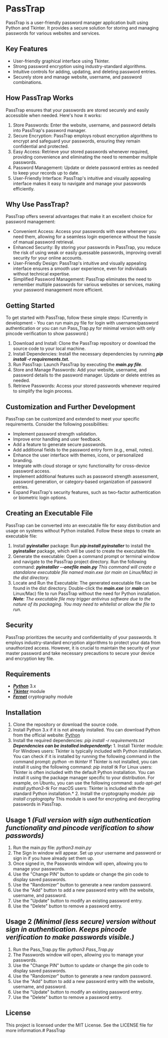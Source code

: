 # PassTrap

PassTrap is a user-friendly password manager application built using Python and Tkinter. It provides a secure solution for storing and managing passwords for various websites and services.

## Key Features

- User-friendly graphical interface using Tkinter.
- Strong password encryption using industry-standard algorithms.
- Intuitive controls for adding, updating, and deleting password entries.
- Securely store and manage website, username, and password combinations.
<!-- - Requires user authentication to access the password manager. -->
## How PassTrap Works

PassTrap ensures that your passwords are stored securely and easily accessible when needed. Here's how it works:

1. Store Passwords: Enter the website, username, and password details into PassTrap's password manager.
2. Secure Encryption: PassTrap employs robust encryption algorithms to encrypt and safeguard your passwords, ensuring they remain confidential and protected.
3. Easy Access: Retrieve your stored passwords whenever required, providing convenience and eliminating the need to remember multiple passwords.
4. Password Management: Update or delete password entries as needed to keep your records up to date.
5. User-Friendly Interface: PassTrap's intuitive and visually appealing interface makes it easy to navigate and manage your passwords efficiently.

## Why Use PassTrap?

PassTrap offers several advantages that make it an excellent choice for password management:

- Convenient Access: Access your passwords with ease whenever you need them, allowing for a seamless login experience without the hassle of manual password retrieval.
- Enhanced Security: By storing your passwords in PassTrap, you reduce the risk of using weak or easily guessable passwords, improving overall security for your online accounts.
- User-Friendly Design: PassTrap's intuitive and visually appealing interface ensures a smooth user experience, even for individuals without technical expertise.
- Simplified Password Management: PassTrap eliminates the need to remember multiple passwords for various websites or services, making your password management more efficient.

## Getting Started

To get started with PassTrap, follow these simple steps:
(Currently in development - You can run main.py file for login with username/password authentication or you can run Pass_Trap.py for minimal version with only pincode verification to show password.)

1. Download and Install: Clone the PassTrap repository or download the source code to your local machine.
2. Install Dependencies: Install the necessary dependencies by running
        ***pip install -r requirements.txt.***
3. Run PassTrap: Launch PassTrap by executing the
        ***main.py file***.
4. Store and Manage Passwords: Add your website, username, and password details to the password manager. Update or delete entries as needed.
5. Retrieve Passwords: Access your stored passwords whenever required to simplify the login process.

## Customization and Further Development

PassTrap can be customized and extended to meet your specific requirements. Consider the following possibilities:

- Implement password strength validation.
- Improve error handling and user feedback.
- Add a feature to generate secure passwords.
- Add additional fields to the password entry form (e.g., email, notes).
- Enhance the user interface with themes, icons, or personalized branding.
- Integrate with cloud storage or sync functionality for cross-device password access.
- Implement additional features such as password strength assessment, password generation, or category-based organization of password entries.
- Expand PassTrap's security features, such as two-factor authentication or biometric login options.

## Creating an Executable File

PassTrap can be converted into an executable file for easy distribution and usage on systems without Python installed. Follow these steps to create an executable file:

1. Install **pyinstaller** package: Run ***pip install pyinstaller*** to install the **pyinstaller** package, which will be used to create the executable file.
2. Generate the executable: Open a command prompt or terminal window and navigate to the PassTrap project directory. Run the following command:
        ***pyinstaller --onefile main.py***
        *This command will create a standalone executable file named main.exe (or main on Linux/Mac) in the dist directory.*
3. Locate and Run the Executable: The generated executable file can be found in the dist directory. Double-click the ***main.exe*** (or ***main*** on Linux/Mac) file to run PassTrap without the need for Python installation.
***Note**: The executable file may trigger antivirus software due to the nature of its packaging. You may need to whitelist or allow the file to run.*

## Security

PassTrap prioritizes the security and confidentiality of your passwords. It employs industry-standard encryption algorithms to protect your data from unauthorized access. However, it is crucial to maintain the security of your master password and take necessary precautions to secure your device and encryption key file.

## Requirements

- [***Python***](https://www.python.org/) 3.x
- [***Tkinter***](https://docs.python.org/3/library/tkinter.html) module
- [***Fernet***](https://cryptography.io/en/latest/fernet/) cryptography module

## Installation

1. Clone the repository or download the source code.
2. Install Python 3.x if it is not already installed. You can download Python from the official website: [Python](https://www.python.org/downloads/)
3. Install the required dependencies:
        *pip install -r requirements.txt*
***Dependencies can be installed independently:***
        1. Install Tkinter module:
        For Windows users: Tkinter is typically included with Python installation. You can check if it is installed by running the following command in the command prompt:
                *python -m tkinter*
        If Tkinter is not installed, you can install it using the following command:
                *pip install tk*
        For Linux users: Tkinter is often included with the default Python installation. You can install it using the package manager specific to your distribution. For example, on Ubuntu, you can use the following command:
                *sudo apt-get install python3-tk*
        For macOS users: Tkinter is included with the standard Python installation.*
        2. Install the cryptography module:
                *pip install cryptography*
        This module is used for encrypting and decrypting passwords in PassTrap.

## Usage 1 *(Full version with sign authentication functionality and pincode verification to show passwords)*

1. Run the main.py file:
        *python3 main.py*
2. The Sign In window will appear. Set up your username and password or sign in if you have already set them up.
3. Once signed in, the Passwords window will open, allowing you to manage your passwords.
4. Use the "Change PIN" button to update or change the pin code to display saved passwords.
5. Use the "Randomizer" button to generate a new random password.
6. Use the "Add" button to add a new password entry with the website, username, and password.
7. Use the "Update" button to modify an existing password entry.
8. Use the "Delete" button to remove a password entry.

## Usage 2 *(Minimal (less secure) version without sign in authentication. Keeps pincode verification to make passwords visible.)*

1. Run the Pass_Trap.py file:
        *python3 Pass_Trap.py*
2. The Passwords window will open, allowing you to manage your passwords.
3. Use the "Change PIN" button to update or change the pin code to display saved passwords.
4. Use the "Randomizer" button to generate a new random password.
5. Use the "Add" button to add a new password entry with the website, username, and password.
6. Use the "Update" button to modify an existing password entry.
7. Use the "Delete" button to remove a password entry.

## License

This project is licensed under the MIT License. See the LICENSE file for more information.# PassTrap
